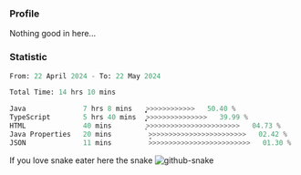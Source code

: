 ### Profile 

Nothing good in here...

### Statistic
<!--START_SECTION:waka-->

```python
From: 22 April 2024 - To: 22 May 2024

Total Time: 14 hrs 10 mins

Java              7 hrs 8 mins    ͎͎͎͎͎͎͎͎͎͎͎͎̝>>>>>>>>>>>>   50.40 %
TypeScript        5 hrs 40 mins   ͎͎͎͎͎͎͎͎͎͎>>>>>>>>>>>>>>>   39.99 %
HTML              40 mins         ͎͕>>>>>>>>>>>>>>>>>>>>>>>   04.73 %
Java Properties   20 mins         ̝>>>>>>>>>>>>>>>>>>>>>>>>   02.42 %
JSON              11 mins         >>>>>>>>>>>>>>>>>>>>>>>>>   01.30 %
```

<!--END_SECTION:waka-->

If you love snake eater here the snake 
<picture>
  <source media="(prefers-color-scheme: dark)" srcset="https://github.com/pradana4648/pradana4648/blob/c0566a83ca6ea5f2e46bab00e717c4c82b4b5c4c/github-contribution-grid-snake-dark.svg" />
  <source media="(prefers-color-scheme: light)" srcset="https://github.com/pradana4648/pradana4648/blob/c0566a83ca6ea5f2e46bab00e717c4c82b4b5c4c/github-contribution-grid-snake.svg" />
  <img alt="github-snake" src="https://github.com/pradana4648/pradana4648/blob/c0566a83ca6ea5f2e46bab00e717c4c82b4b5c4c/github-contribution-grid-snake.svg" />
</picture>
